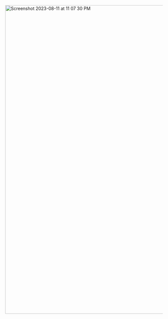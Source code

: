 <img width="986" alt="Screenshot 2023-08-11 at 11 07 30 PM" src="https://github.com/UnloadingGnat/jaavin.ca/assets/15025146/01e05234-148d-49f0-99c3-e43be535162d">
